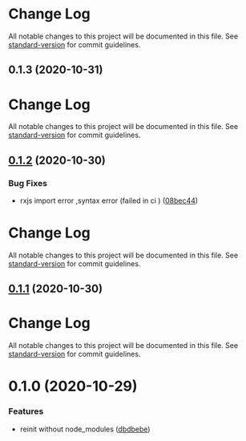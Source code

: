 # Change Log

All notable changes to this project will be documented in this file. See [standard-version](https://github.com/conventional-changelog/standard-version) for commit guidelines.

## 0.1.3 (2020-10-31)

# Change Log

All notable changes to this project will be documented in this file. See [standard-version](https://github.com/conventional-changelog/standard-version) for commit guidelines.

## [0.1.2](https://github.com/git+21epub/react-rxjs-store/compare/v0.1.1...v0.1.2) (2020-10-30)

### Bug Fixes

- rxjs import error ,syntax error (failed in ci ) ([08bec44](https://github.com/git+21epub/react-rxjs-store/commit/08bec44))

# Change Log

All notable changes to this project will be documented in this file. See [standard-version](https://github.com/conventional-changelog/standard-version) for commit guidelines.

## [0.1.1](https://github.com/git+21epub/react-rxjs-store/compare/v0.1.0...v0.1.1) (2020-10-30)

# Change Log

All notable changes to this project will be documented in this file. See [standard-version](https://github.com/conventional-changelog/standard-version) for commit guidelines.

# 0.1.0 (2020-10-29)

### Features

- reinit without node_modules ([dbdbebe](https://github.com/git+21epub/react-rxjs-store/commit/dbdbebe))

